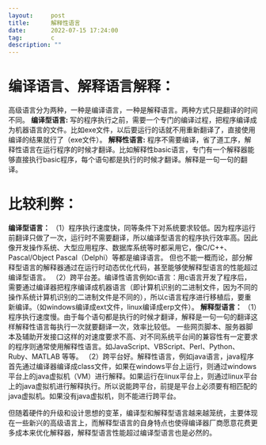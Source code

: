 ```yaml
---
layout:     post
title:      解释性语言
date:       2022-07-15 17:24:00
tag:        c
description: ""
---
```


# 编译语言、解释语言解释：

高级语言分为两种，一种是编译语言，一种是解释语言。两种方式只是翻译的时间不同。
**编译型语言:** 写的程序执行之前，需要一个专门的编译过程，把程序编译成为机器语言的文件。比如exe文件，以后要运行的话就不用重新翻译了，直接使用编译的结果就行了（exe文件）。
**解释性语言:** 程序不需要编译，省了道工序，解释性语言在运行程序的时候才翻译。比如解释性basic语言，专门有一个解释器能够直接执行basic程序，每个语句都是执行的时候才翻译。解释是一句一句的翻译。

# 比较利弊：

**编译型语言：**
（1）程序执行速度快，同等条件下对系统要求较低。因为程序运行前翻译只做了一次，运行时不需要翻译，所以编译型语言的程序执行效率高。因此像开发操作系统、大型应用程序、数据库系统等时都采用它，像C/C++、Pascal/Object Pascal（Delphi）等都是编译语言。
但也不能一概而论，部分解释型语言的解释器通过在运行时动态优化代码，甚至能够使解释型语言的性能超过编译型语言。
（2）跨平台差。编译性语言例如c语言：用c语言开发了程序后，需要通过编译器把程序编译成机器语言（即计算机识别的二进制文件，因为不同的操作系统计算机识别的二进制文件是不同的），所以c语言程序进行移植后，要重新编译。（如windows编译成ext文件，linux编译成erp文件）。
**解释型语言：**
（1）程序执行速度慢。由于每个语句都是执行的时候才翻译，解释是一句一句的翻译这样解释性语言每执行一次就要翻译一次，效率比较低。
一些网页脚本、服务器脚本及辅助开发接口这样的对速度要求不高、对不同系统平台间的兼容性有一定要求的程序则通常使用解释性语言。如JavaScript、VBScript、Perl、Python、Ruby、MATLAB 等等。
（2）跨平台好。解释性语言，例如java语言，java程序首先通过编译器编译成class文件，如果在windows平台上运行，则通过windows平台上的java虚拟机（VM）进行解释。如果运行在linux平台上，则通过linux平台上的java虚拟机进行解释执行。所以说能跨平台，前提是平台上必须要有相匹配的java虚拟机。如果没有java虚拟机，则不能进行跨平台。

但随着硬件的升级和设计思想的变革，编译型和解释型语言越来越笼统，主要体现在一些新兴的高级语言上，而解释型语言的自身特点也使得编译器厂商愿意花费更多成本来优化解释器，解释型语言性能超过编译型语言也是必然的。
